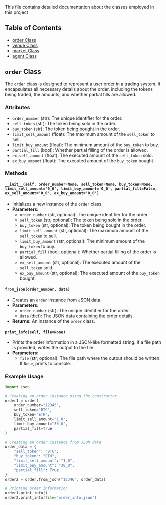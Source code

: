 This file contains detailed documentation about the classes employed in this project

## Table of Contents
  - [order Class](#order-class)
  - [venue Class](#venue-class)
  - [market Class](#market-class)
  - [agent Class](#agent-class)

## `order` Class

The `order` class is designed to represent a user order in a trading system. It encapsulates all necessary details about the order, including the tokens being traded, the amounts, and whether partial fills are allowed.

### Attributes

- `order_number` (str): The unique identifier for the order.
- `sell_token` (str): The token being sold in the order.
- `buy_token` (str): The token being bought in the order.
- `limit_sell_amount` (float): The maximum amount of the `sell_token` to sell.
- `limit_buy_amount` (float): The minimum amount of the `buy_token` to buy.
- `partial_fill` (bool): Whether partial filling of the order is allowed.
- `ex_sell_amount` (float): The executed amount of the `sell_token` sold.
- `ex_buy_amount` (float): The executed amount of the `buy_token` bought.

### Methods

#### `__init__(self, order_number=None, sell_token=None, buy_token=None, limit_sell_amount='0_0', limit_buy_amount='0_0', partial_fill=False, ex_sell_amount='0_0', ex_buy_amount='0_0')`
  - Initializes a new instance of the `order` class.
  - **Parameters:**
    - `order_number` (str, optional): The unique identifier for the order.
    - `sell_token` (str, optional): The token being sold in the order.
    - `buy_token` (str, optional): The token being bought in the order.
    - `limit_sell_amount` (str, optional): The maximum amount of the `sell_token` to sell.
    - `limit_buy_amount` (str, optional): The minimum amount of the `buy_token` to buy.
    - `partial_fill` (bool, optional): Whether partial filling of the order is allowed.
    - `ex_sell_amount` (str, optional): The executed amount of the `sell_token` sold.
    - `ex_buy_amount` (str, optional): The executed amount of the `buy_token` bought.

#### `from_json(order_number, data)`
  - Creates an `order` instance from JSON data.
  - **Parameters:**
    - `order_number` (str): The unique identifier for the order.
    - `data` (dict): The JSON data containing the order details.
  - **Returns:** An instance of the `order` class.

#### `print_info(self, file=None)`
  - Prints the order information in a JSON-like formatted string. If a file path is provided, writes the output to the file.
  - **Parameters:**
    - `file` (str, optional): The file path where the output should be written. If `None`, prints to console.

### Example Usage

```python
import json

# Creating an order instance using the constructor
order1 = order(
    order_number="12345",
    sell_token="BTC",
    buy_token="ETH",
    limit_sell_amount="1_0",
    limit_buy_amount="30_0",
    partial_fill=True
)

# Creating an order instance from JSON data
order_data = {
    "sell_token": "BTC",
    "buy_token": "ETH",
    "limit_sell_amount": "1_0",
    "limit_buy_amount": "30_0",
    "partial_fill": True
}
order2 = order.from_json("12346", order_data)

# Printing order information
order1.print_info()
order2.print_info(file="order_info.json")

